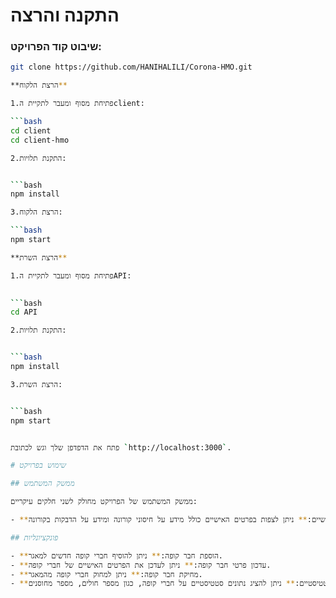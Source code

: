 # התקנה והרצה

### שיבוט קוד הפרויקט:
```bash
git clone https://github.com/HANIHALILI/Corona-HMO.git

**הרצת הלקוח**

1.פתיחת מסוף ומעבר לתקיית הclient:

```bash
cd client
cd client-hmo

2.התקנת תלויות:


```bash
npm install

3.הרצת הלקוח:

```bash
npm start

**הרצת השרת**

1.פתיחת מסוף ומעבר לתקיית הAPI:

    
```bash
cd API

2.התקנת תלויות:


```bash
npm install

3.הרצת השרת:


```bash
npm start


פתח את הדפדפן שלך וגש לכתובת `http://localhost:3000`.

# שימוש בפרויקט

## ממשק המשתמש

ממשק המשתמש של הפרויקט מחולק לשני חלקים עיקריים:

- **פרטים אישיים:** ניתן לצפות בפרטים האישיים כולל מידע על חיסוני קורונה ומידע על הדבקות בקורונה.

## פונקציונליות

- **הוספת חבר קופה:** ניתן להוסיף חברי קופה חדשים למאגר.
- **עדכון פרטי חבר קופה:** ניתן לעדכן את הפרטים האישיים של חברי קופה.
- **מחיקת חבר קופה:** ניתן למחוק חברי קופה מהמאגר.
- **הצגת נתונים סטטיסטיים:** ניתן להציג נתונים סטטיסטיים על חברי קופה, כגון מספר חולים, מספר מחוסנים.

